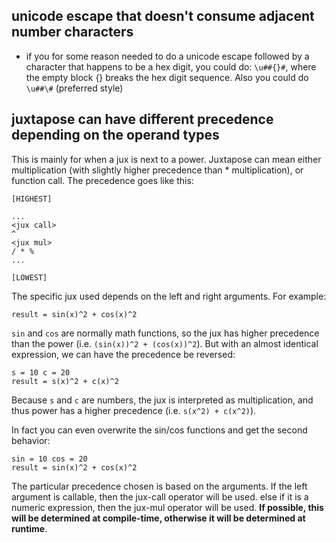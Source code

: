 ## unicode escape that doesn't consume adjacent number characters
* if you for some reason needed to do a unicode escape followed by a character that happens to be a hex digit, you could do:
`\u##{}#`, where the empty block {} breaks the hex digit sequence. Also you could do `\u##\#` (preferred style)

## juxtapose can have different precedence depending on the operand types
This is mainly for when a jux is next to a power. Juxtapose can mean either multiplication (with slightly higher precedence than * multiplication), or function call. The precedence goes like this:
```
[HIGHEST]

...
<jux call>  
^
<jux mul>
/ * %
...

[LOWEST]
```

The specific jux used depends on the left and right arguments. For example:
```
result = sin(x)^2 + cos(x)^2
```

`sin` and `cos` are normally math functions, so the jux has higher precedence than the power (i.e. `(sin(x))^2 + (cos(x))^2`). But with an almost identical expression, we can have the precedence be reversed:
```
s = 10 c = 20
result = s(x)^2 + c(x)^2
```

Because `s` and `c` are numbers, the jux is interpreted as multiplication, and thus power has a higher precedence (i.e. `s(x^2) + c(x^2)`). 

In fact you can even overwrite the sin/cos functions and get the second behavior:
```
sin = 10 cos = 20
result = sin(x)^2 + cos(x)^2
```

The particular precedence chosen is based on the arguments. If the left argument is callable, then the jux-call operator will be used. else if it is a numeric expression, then the jux-mul operator will be used. **If possible, this will be determined at compile-time, otherwise it will be determined at runtime**.